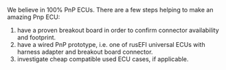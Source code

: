 We believe in 100% PnP ECUs. There are a few steps helping to make an amazing Pnp ECU:

1. have a proven breakout board in order to confirm connector availability and footprint.
1. have a wired PnP prototype, i.e. one of rusEFI universal ECUs with harness adapter and breakout board connector.
1. investigate cheap compatible used ECU cases, if applicable.